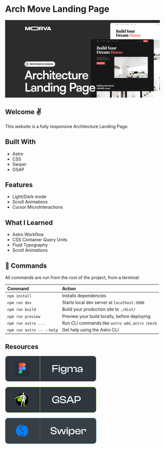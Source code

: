 # Arch Move Landing Page

![Arch Move Banner](/preview.png)

## Welcome ✌

This website is a fully responsive Architecture Landing Page.

## Built With

- Astro
- CSS
- Swiper
- GSAP

## Features

- Light/Dark mode
- Scroll Animations
- Cursor MicroInteractions

## What I Learned

- Astro Workflow
- CSS Container Query Units
- Fluid Typography
- Scroll Animations

## 🧞 Commands

All commands are run from the root of the project, from a terminal:

| Command                   | Action                                           |
| :------------------------ | :----------------------------------------------- |
| `npm install`             | Installs dependencies                            |
| `npm run dev`             | Starts local dev server at `localhost:3000`      |
| `npm run build`           | Build your production site to `./dist/`          |
| `npm run preview`         | Preview your build locally, before deploying     |
| `npm run astro ...`       | Run CLI commands like `astro add`, `astro check` |
| `npm run astro -- --help` | Get help using the Astro CLI                     |

## Resources

[![Figma File](/public/assets/figma.png)](https://www.figma.com/community/file/1261700743052309238)

[![GSAP Scrolltrigger doc](/public/assets/gsap.png)](https://greensock.com/docs/v3/Plugins/ScrollTrigger)

[![Swiper doc](/public/assets/swiper.png)](https://swiperjs.com/get-started)
